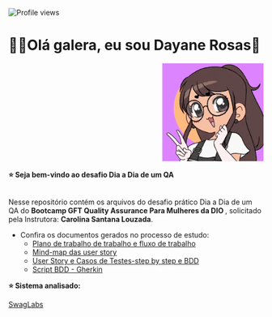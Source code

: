 ![Profile views](https://gpvc.arturio.dev/dayane-rosas)

<div>
  <h1 align="left">
  👋🏼Olá galera, eu sou Dayane Rosas🥰
  </h1>
  
  <p align="right">
    <a href="https://github.com/dayane-rosas/java-anatomia-classes/blob/main/ezgif.com-gif-maker.gif"> </a>
    <img src="ezgif.com-gif-maker.gif" width="200">
    
<div align='left'>
  <b> ⭐️ Seja bem-vindo ao desafio Dia a Dia de um QA </b>
</div> </br>

  <p align="left">
    Nesse repositório contém os arquivos do desafio prático Dia a Dia de um QA do <b>Bootcamp GFT Quality Assurance Para Mulheres da DIO </b>, solicitado pela Instrutora: <b>Carolina Santana Louzada</b>.</p>
    
- Confira os documentos gerados no processo de estudo: 
  - <a href='https://github.com/dayane-rosas/O-dia-a-dia-de-um-QA/tree/main/Desafio-Dia-a-Dia-de-um-QA/1-Plano%20de%20Trabalho%20e%20fluxo%20de%20trabalho'>Plano de trabalho de trabalho e fluxo de trabalho</a>
  - <a href='https://github.com/dayane-rosas/O-dia-a-dia-de-um-QA/tree/main/Desafio-Dia-a-Dia-de-um-QA/2-Mind-map%20da%20user%20story%20Login'>Mind-map das user story </a>
  - <a href='https://github.com/dayane-rosas/O-dia-a-dia-de-um-QA/tree/main/Desafio-Dia-a-Dia-de-um-QA/3-User%20Story%20e%20Casos%20de%20Testes-steb%20by%20step%20e%20BDD'>User Story e Casos de Testes-step by step e BDD</a>
  - <a href='https://github.com/dayane-rosas/O-dia-a-dia-de-um-QA/tree/main/Desafio-Dia-a-Dia-de-um-QA/4-Script%20BDD%20-%20Gherkin'>Script BDD - Gherkin</a>
  
<b> ⭐️ Sistema analisado:</b>
  <p align="left">
    <a href="https://www.saucedemo.com/"> SwagLabs</a>
  

